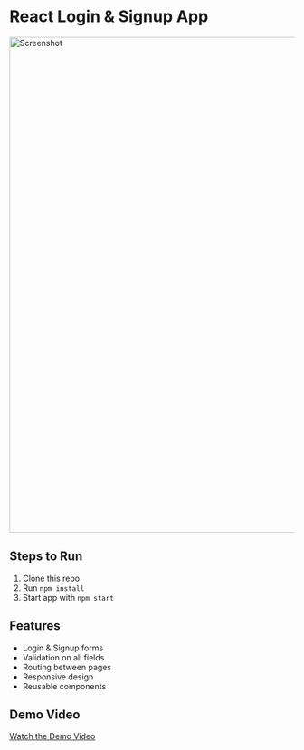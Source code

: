 # React Login & Signup App
<img width="1603" height="877" alt="Screenshot" src="https://github.com/user-attachments/assets/edd8a614-a15f-4a1b-bd0a-32004b98f51d" />

## Steps to Run
1. Clone this repo
2. Run `npm install`
3. Start app with `npm start`

## Features
- Login & Signup forms
- Validation on all fields
- Routing between pages
- Responsive design
- Reusable components


## Demo Video
[Watch the Demo Video](https://drive.google.com/file/d/1ROm7rlMLwayO9TDGh8tJrqEvq8V1mPmG/view?usp=sharing)
